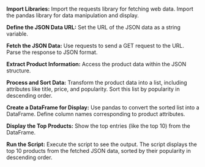 **Import Libraries:**
Import the requests library for fetching web data.
Import the pandas library for data manipulation and display.

**Define the JSON Data URL:**
Set the URL of the JSON data as a string variable.

**Fetch the JSON Data:**
Use requests to send a GET request to the URL.
Parse the response to JSON format.

**Extract Product Information:**
Access the product data within the JSON structure.

**Process and Sort Data:**
Transform the product data into a list, including attributes like title, price, and popularity.
Sort this list by popularity in descending order.

**Create a DataFrame for Display:**
Use pandas to convert the sorted list into a DataFrame.
Define column names corresponding to product attributes.

**Display the Top Products:**
Show the top entries (like the top 10) from the DataFrame.

**Run the Script:**
Execute the script to see the output.
The script displays the top 10 products from the fetched JSON data, sorted by their popularity in descending order.
